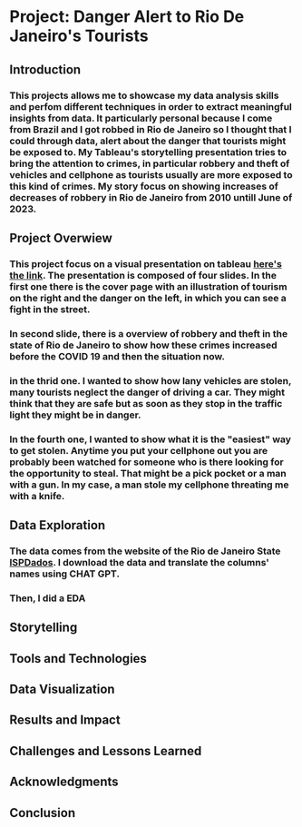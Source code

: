 # Project: Danger Alert to Rio De Janeiro's Tourists

## Introduction
### This projects allows me to showcase my data analysis skills and perfom different techniques in order to extract meaningful insights from data. It particularly personal because I come from Brazil and I got robbed in Rio de Janeiro so I thought that I could through data, alert about the danger that tourists might be exposed to. My Tableau's storytelling presentation tries to bring the attention to crimes, in particular robbery and theft of vehicles and cellphone as tourists usually are more exposed to this kind of crimes. My story focus on showing increases of decreases of robbery in Rio de Janeiro from 2010 untill June of 2023. 

## Project Overwiew
### This project focus on a visual presentation on tableau [here's the link](https://public.tableau.com/app/profile/bruno.araujo.de.carvalho/viz/DangerAlerttoRioDeJaneirosTourists/DangerAlertToRioDeJaneirosTourists?publish=yes). The presentation is composed of four slides. In the first one there is the cover page with an illustration of tourism on the right and the danger on the left, in which you can see a fight in the street. 
### In second slide, there is a overview of robbery and theft in the state of Rio de Janeiro to show how these crimes increased before the COVID 19 and then the situation now.
### in the thrid one. I wanted to show how lany vehicles are stolen, many tourists neglect the danger of driving a car. They might think that they are safe but as soon as they stop in the traffic light they might be in danger.
### In the fourth one, I wanted to show what it is the "easiest" way to get stolen. Anytime you put your cellphone out you are probably been watched for someone who is there looking for the opportunity to steal. That might be a pick pocket or a man with a gun. In my case, a man stole my cellphone threating me with a knife. 

## Data Exploration
### The data comes from the website of the Rio de Janeiro State [ISPDados](ispdados.rj.gov.br). I download the data and translate the columns' names using CHAT GPT. 
### Then, I did a EDA 
## Storytelling
## Tools and Technologies
## Data Visualization
## Results and Impact
## Challenges and Lessons Learned
## Acknowledgments 
## Conclusion
